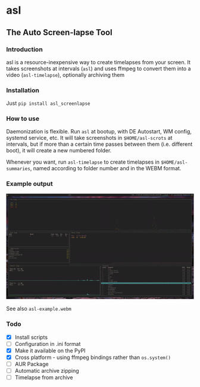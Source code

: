 # asl
## The Auto Screen-lapse Tool

### Introduction

asl is a resource-inexpensive way to create timelapses from your screen. It takes screenshots at intervals (`asl`) and uses ffmpeg to convert them into a video (`asl-timelapse`), optionally archiving them

### Installation

Just `pip install asl_screenlapse`

### How to use

Daemonization is flexible. Run `asl` at bootup, with DE Autostart, WM config, systemd service, etc. It will take screenshots in `$HOME/asl-scrots` at intervals, but if more than a certain time passes between them (i.e. different boot), it will create a new numbered folder. 

Whenever you want, run `asl-timelapse` to create timelapses in `$HOME/asl-summaries`, named according to folder number and in the WEBM format.

### Example output

![example](asl-example.gif)

See also `asl-example.webm`

### Todo

 - [X] Install scripts
 - [ ] Configuration in .ini format
 - [X] Make it available on the PyPI
 - [X] Cross platform - using ffmpeg bindings rather than `os.system()`
 - [ ] AUR Package
 - [ ] Automatic archive zipping 
 - [ ] Timelapse from archive
